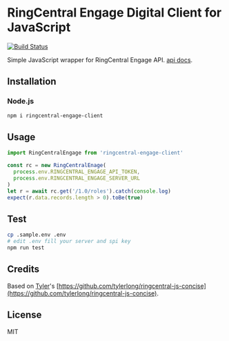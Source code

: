# RingCentral Engage Digital Client for JavaScript

[![Build Status](https://travis-ci.org/ringcentral/engage-digital-js.svg?branch=release)](https://travis-ci.org/zxdong262/engage-digital-js)

Simple JavaScript wrapper for RingCentral Engage API. [api docs](https://engage-api-docs.readthedocs.io/).

## Installation

### Node.js

```bash
npm i ringcentral-engage-client
```

## Usage

```js
import RingCentralEngage from 'ringcentral-engage-client'

const rc = new RingCentralEnage(
  process.env.RINGCENTRAL_ENGAGE_API_TOKEN,
  process.env.RINGCENTRAL_ENGAGE_SERVER_URL
)
let r = await rc.get('/1.0/roles').catch(console.log)
expect(r.data.records.length > 0).toBe(true)
```

## Test

```bash
cp .sample.env .env
# edit .env fill your server and spi key
npm run test
```

## Credits

Based on [Tyler](https://github.com/tylerlong)'s [https://github.com/tylerlong/ringcentral-js-concise](https://github.com/tylerlong/ringcentral-js-concise).

## License

MIT
